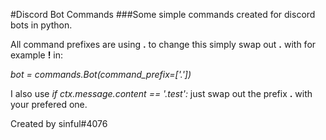 #Discord Bot Commands
###Some simple commands created for discord bots in python.

All command prefixes are using **.** to change this simply swap out **.** with for example **!** in:

*bot = commands.Bot(command_prefix=['.'])*


I also use *if ctx.message.content == '.test':* just swap out the prefix **.** with your prefered one. 

Created by sinful#4076


